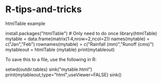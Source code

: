 # R-tips-and-tricks

htmlTable example

install.packages("htmlTable")  # Only need to do once
library(htmlTable)
mytable = data.frame(matrix(1:4,nrow=2,ncol=2))
names(mytable) = c("Jan","Feb")
rownames(mytable) = c("Rainfall (mm)","Runoff (cms)")
mytableout = htmlTable (mytable)
print(mytableout)

To save this to a file, use the following in R:

setwd(outdir.tables)
sink("mytable.html")
print(mytableout,type="html",useViewer=FALSE)
sink()
